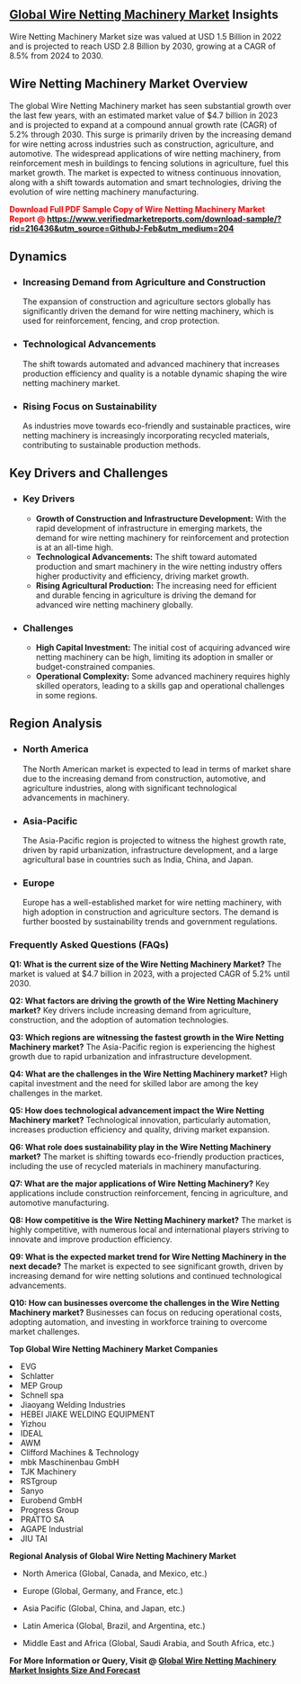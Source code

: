 <h2><a href="https://www.verifiedmarketreports.com/download-sample/?rid=216436&amp;utm_source=GithubJ&amp;utm_medium=204" target="_blank">Global Wire Netting Machinery Market</a> Insights</h2><p>Wire Netting Machinery Market size was valued at USD 1.5 Billion in 2022 and is projected to reach USD 2.8 Billion by 2030, growing at a CAGR of 8.5% from 2024 to 2030.</p><p> <h2>Wire Netting Machinery Market Overview</h2> <p>The global Wire Netting Machinery market has seen substantial growth over the last few years, with an estimated market value of $4.7 billion in 2023 and is projected to expand at a compound annual growth rate (CAGR) of 5.2% through 2030. This surge is primarily driven by the increasing demand for wire netting across industries such as construction, agriculture, and automotive. The widespread applications of wire netting machinery, from reinforcement mesh in buildings to fencing solutions in agriculture, fuel this market growth. The market is expected to witness continuous innovation, along with a shift towards automation and smart technologies, driving the evolution of wire netting machinery manufacturing.</p> <p><strong><p><span class=""><span style="color: #ff0000;"><strong>Download Full PDF Sample Copy of Wire Netting Machinery Market Report</strong> @ </span><a href="https://www.verifiedmarketreports.com/download-sample/?rid=216436&amp;utm_source=GithubJ-Feb&amp;utm_medium=204" target="_blank">https://www.verifiedmarketreports.com/download-sample/?rid=216436&amp;utm_source=GithubJ-Feb&amp;utm_medium=204</a></span></p></strong></p> <h2>Dynamics</h2> <ul> <li><h3>Increasing Demand from Agriculture and Construction</h3> The expansion of construction and agriculture sectors globally has significantly driven the demand for wire netting machinery, which is used for reinforcement, fencing, and crop protection.</li> <li><h3>Technological Advancements</h3> The shift towards automated and advanced machinery that increases production efficiency and quality is a notable dynamic shaping the wire netting machinery market.</li> <li><h3>Rising Focus on Sustainability</h3> As industries move towards eco-friendly and sustainable practices, wire netting machinery is increasingly incorporating recycled materials, contributing to sustainable production methods.</li> </ul> <h2>Key Drivers and Challenges</h2> <ul> <li><h3>Key Drivers</h3> <ul> <li><strong>Growth of Construction and Infrastructure Development:</strong> With the rapid development of infrastructure in emerging markets, the demand for wire netting machinery for reinforcement and protection is at an all-time high.</li> <li><strong>Technological Advancements:</strong> The shift toward automated production and smart machinery in the wire netting industry offers higher productivity and efficiency, driving market growth.</li> <li><strong>Rising Agricultural Production:</strong> The increasing need for efficient and durable fencing in agriculture is driving the demand for advanced wire netting machinery globally.</li> </ul> </li> <li><h3>Challenges</h3> <ul> <li><strong>High Capital Investment:</strong> The initial cost of acquiring advanced wire netting machinery can be high, limiting its adoption in smaller or budget-constrained companies.</li> <li><strong>Operational Complexity:</strong> Some advanced machinery requires highly skilled operators, leading to a skills gap and operational challenges in some regions.</li> </ul> </li> </ul> <h2>Region Analysis</h2> <ul> <li><h3>North America</h3> The North American market is expected to lead in terms of market share due to the increasing demand from construction, automotive, and agriculture industries, along with significant technological advancements in machinery.</li> <li><h3>Asia-Pacific</h3> The Asia-Pacific region is projected to witness the highest growth rate, driven by rapid urbanization, infrastructure development, and a large agricultural base in countries such as India, China, and Japan.</li> <li><h3>Europe</h3> Europe has a well-established market for wire netting machinery, with high adoption in construction and agriculture sectors. The demand is further boosted by sustainability trends and government regulations.</li> </ul> <h3>Frequently Asked Questions (FAQs)</h3> <p><strong>Q1: What is the current size of the Wire Netting Machinery Market?</strong> The market is valued at $4.7 billion in 2023, with a projected CAGR of 5.2% until 2030.</p> <p><strong>Q2: What factors are driving the growth of the Wire Netting Machinery market?</strong> Key drivers include increasing demand from agriculture, construction, and the adoption of automation technologies.</p> <p><strong>Q3: Which regions are witnessing the fastest growth in the Wire Netting Machinery market?</strong> The Asia-Pacific region is experiencing the highest growth due to rapid urbanization and infrastructure development.</p> <p><strong>Q4: What are the challenges in the Wire Netting Machinery market?</strong> High capital investment and the need for skilled labor are among the key challenges in the market.</p> <p><strong>Q5: How does technological advancement impact the Wire Netting Machinery market?</strong> Technological innovation, particularly automation, increases production efficiency and quality, driving market expansion.</p> <p><strong>Q6: What role does sustainability play in the Wire Netting Machinery market?</strong> The market is shifting towards eco-friendly production practices, including the use of recycled materials in machinery manufacturing.</p> <p><strong>Q7: What are the major applications of Wire Netting Machinery?</strong> Key applications include construction reinforcement, fencing in agriculture, and automotive manufacturing.</p> <p><strong>Q8: How competitive is the Wire Netting Machinery market?</strong> The market is highly competitive, with numerous local and international players striving to innovate and improve production efficiency.</p> <p><strong>Q9: What is the expected market trend for Wire Netting Machinery in the next decade?</strong> The market is expected to see significant growth, driven by increasing demand for wire netting solutions and continued technological advancements.</p> <p><strong>Q10: How can businesses overcome the challenges in the Wire Netting Machinery market?</strong> Businesses can focus on reducing operational costs, adopting automation, and investing in workforce training to overcome market challenges.</p> </p><p><strong>Top Global Wire Netting Machinery Market Companies</strong></p><div data-test-id=""><p><li>EVG</li><li> Schlatter</li><li> MEP Group</li><li> Schnell spa</li><li> Jiaoyang Welding Industries</li><li> HEBEI JIAKE WELDING EQUIPMENT</li><li> Yizhou</li><li> IDEAL</li><li> AWM</li><li> Clifford Machines & Technology</li><li> mbk Maschinenbau GmbH</li><li> TJK Machinery</li><li> RSTgroup</li><li> Sanyo</li><li> Eurobend GmbH</li><li> Progress Group</li><li> PRATTO SA</li><li> AGAPE Industrial</li><li> JIU TAI</li></p><div><strong>Regional Analysis of&nbsp;Global Wire Netting Machinery Market</strong></div><ul><li dir="ltr"><p dir="ltr">North America&nbsp;(Global, Canada, and Mexico, etc.)</p></li><li dir="ltr"><p dir="ltr">Europe (Global, Germany, and France, etc.)</p></li><li dir="ltr"><p dir="ltr">Asia Pacific&nbsp;(Global, China, and Japan, etc.)</p></li><li dir="ltr"><p dir="ltr">Latin America&nbsp;(Global, Brazil, and Argentina, etc.)</p></li><li dir="ltr">Middle East and Africa&nbsp;(Global, Saudi Arabia, and South Africa, etc.)</li></ul><p><strong>For More Information or Query, Visit @&nbsp;</strong><strong><a href="https://www.verifiedmarketreports.com/product/wire-netting-machinery-market/?utm_source=GithubJ&amp;utm_medium=204" target="_blank">Global Wire Netting Machinery Market Insights Size And Forecast</a></strong></p></div>
